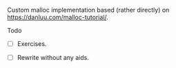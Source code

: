 Custom malloc implementation based (rather directly) on https://danluu.com/malloc-tutorial/.

Todo

- [ ] Exercises.
- [ ] Rewrite without any aids.

